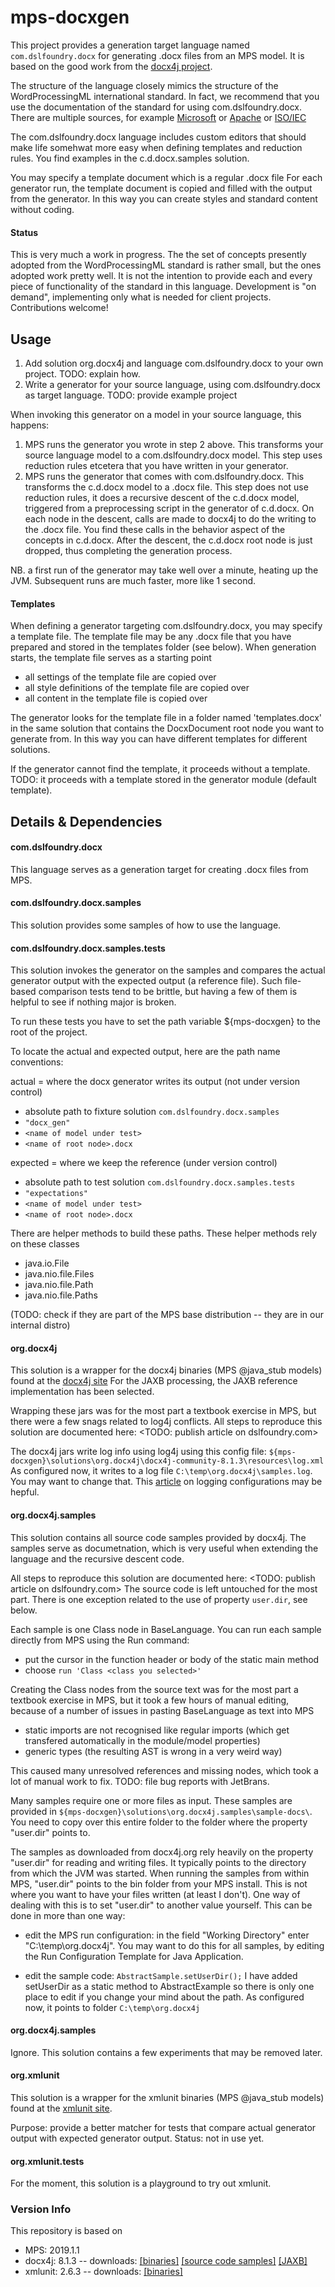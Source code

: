 # mps-docxgen

This project provides a generation target language named `com.dslfoundry.docx` for generating .docx files from an MPS model.
It is based on the good work from the [docx4j project](https://docx4java.org/).

The structure of the language closely mimics the structure of the WordProcessingML international standard.
In fact, we recommend that you use the documentation of the standard for using com.dslfoundry.docx.
There are multiple sources, for example
[Microsoft](https://docs.microsoft.com/en-us/office/open-xml/structure-of-a-wordprocessingml-document)
or [Apache](https://wiki.openoffice.org/wiki/OOXML/WordProcessingML)
or [ISO/IEC](https://www.iso.org/standard/71691.html)

The com.dslfoundry.docx language includes custom editors that should make life somehwat more easy
when defining templates and reduction rules.
You find examples in the c.d.docx.samples solution.

You may specify a template document which is a regular .docx file
For each generator run, the template document is copied and filled with the output from the generator.
In this way you can create styles and standard content without coding.

#### Status

This is very much a work in progress.
The the set of concepts presently adopted from the WordProcessingML standard is rather small,
but the ones adopted work pretty well.
It is not the intention to provide each and every piece of functionality of the standard in this language.
Development is "on demand", implementing only what is needed for client projects.
Contributions welcome!


## Usage

1. Add solution org.docx4j and language com.dslfoundry.docx to your own project.
   TODO: explain how.
2. Write a generator for your source language, using com.dslfoundry.docx as target language.
   TODO: provide example project

When invoking this generator on a model in your source language, this happens:
1. MPS runs the generator you wrote in step 2 above.
   This transforms your source language model to a com.dslfoundry.docx model.
   This step uses reduction rules etcetera that you have written in your generator.
2. MPS runs the generator that comes with com.dslfoundry.docx.
   This transforms the c.d.docx model to a .docx file.
   This step does not use reduction rules, it does a recursive descent of the c.d.docx model,
   triggered from a preprocessing script in the generator of c.d.docx.
   On each node in the descent, calls are made to docx4j to do the writing to the .docx file.
   You find these calls in the behavior aspect of the concepts in c.d.docx.
   After the descent, the c.d.docx root node is just dropped, thus completing the generation process.
   
NB. a first run of the generator may take well over a minute, heating up the JVM.
Subsequent runs are much faster, more like 1 second.

#### Templates

When defining a generator targeting com.dslfoundry.docx, you may specify a template file.
The template file may be any .docx file that you have prepared and stored in the templates folder (see below).
When generation starts, the template file serves as a starting point
- all settings of the template file are copied over
- all style definitions of the template file are copied over
- all content in the template file is copied over

The generator looks for the template file in a folder named 'templates.docx'
in the same solution that contains the DocxDocument root node you want to generate from.
In this way you can have different templates for different solutions.

If the generator cannot find the template, it proceeds without a template.
TODO: it proceeds with a template stored in the generator module (default template).


## Details & Dependencies

#### com.dslfoundry.docx

This language serves as a generation target for creating .docx files from MPS.

#### com.dslfoundry.docx.samples

This solution provides some samples of how to use the language.

#### com.dslfoundry.docx.samples.tests

This solution invokes the generator on the samples
and compares the actual generator output with the expected output (a reference file).
Such file-based comparison tests tend to be brittle, 
but having a few of them is helpful to see if nothing major is broken.

To run these tests you have to set the path variable ${mps-docxgen} to the root of the project.

To locate the actual and expected output, here are the path name conventions:

actual = where the docx generator writes its output (not under version control)
- absolute path to fixture solution `com.dslfoundry.docx.samples`
- `"docx_gen"`
- `<name of model under test>`
- `<name of root node>.docx`

expected = where we keep the reference (under version control)
- absolute path to test solution `com.dslfoundry.docx.samples.tests`
- `"expectations"`
- `<name of model under test>`
- `<name of root node>.docx`

There are helper methods to build these paths.
These helper methods rely on these classes
- java.io.File
- java.nio.file.Files
- java.nio.file.Path
- java.nio.file.Paths

(TODO: check if they are part of the MPS base distribution -- they are in our internal distro)

#### org.docx4j

This solution is a wrapper for the docx4j binaries (MPS @java_stub models)
found at the [docx4j site](https://www.docx4java.org/trac/docx4j)
For the JAXB processing, the JAXB reference implementation has been selected.

Wrapping these jars was for the most part a textbook exercise in MPS, 
but there were a few snags related to log4j conflicts.
All steps to reproduce this solution are documented here: <TODO: publish article on dslfoundry.com>

The docx4j jars write log info using log4j using this config file:
`${mps-docxgen}\solutions\org.docx4j\docx4j-community-8.1.3\resources\log.xml`
As configured now, it writes to a log file `C:\temp\org.docx4j\samples.log`.
You may want to change that.
This [article](http://dslfoundry.com/using-apache-chainsaw-to-view-the-mps-log/) on logging configurations may be hepful.

#### org.docx4j.samples

This solution contains all source code samples provided by docx4j.
The samples serve as documetnation,
which is very useful when extending the language and the recursive descent code.

All steps to reproduce this solution are documented here: <TODO: publish article on dslfoundry.com>
The source code is left untouched for the most part.
There is one exception related to the use of property `user.dir`, see below.

Each sample is one Class node in BaseLanguage.
You can run each sample directly from MPS using the Run command:
- put the cursor in the function header or body of the static main method
- choose `run 'Class <class you selected>'`

Creating the Class nodes from the source text was for the most part a textbook exercise in MPS,
but it took a few hours of manual editing, because of a number of issues in pasting BaseLanguage as text into MPS
- static imports are not recognised like regular imports
  (which get transfered automatically in the module/model properties)
- generic types (the resulting AST is wrong in a very weird way)

This caused many unresolved references and missing nodes, which took a lot of manual work to fix.
TODO: file bug reports with JetBrans.

Many samples require one or more files as input.
These samples are provided in
`${mps-docxgen}\solutions\org.docx4j.samples\sample-docs\`.
You need to copy over this entire folder
to the folder where the property "user.dir" points to.

The samples as downloaded from docx4j.org rely heavily on the property "user.dir"
for reading and writing files.
It typically points to the directory from which the JVM was started.
When running the samples from within MPS, "user.dir" points to the bin folder from your MPS install.
This is not where you want to have your files written (at least I don't).
One way of dealing with this is to set "user.dir" to another value yourself.
This can be done in more than one way:

- edit the MPS run configuration:
  in the field "Working Directory" enter "C:\temp\org.docx4j".
  You may want to do this for all samples, by editing the Run Configuration Template for Java Application.

- edit the sample code:
  `AbstractSample.setUserDir();`
  I have added setUserDir as a static method to AbstractExample
  so there is only one place to edit if you change your mind about the path.
  As configured now, it points to folder `C:\temp\org.docx4j`

#### org.docx4j.samples

Ignore.
This solution contains a few experiments that may be removed later.

#### org.xmlunit

This solution is a wrapper for the xmlunit binaries (MPS @java_stub models)
found at the [xmlunit site](https://www.xmlunit.org/).

Purpose: provide a better matcher for tests that compare actual generator output with expected generator output.
Status: not in use yet.

#### org.xmlunit.tests

For the moment, this solution is a playground to try out xmlunit.

### Version Info

This repository is based on
- MPS: 2019.1.1
- docx4j: 8.1.3 -- downloads:
  [[binaries]](https://docx4java.org/docx4j/archive/docx4j-8.1.3/docx4j-community-8.1.3.zip)
  [[source code samples]](https://docx4java.org/docx4j/archive/docx4j-8.1.3/docx4j-samples-docx4j-8.1.3.zip)
  [[JAXB]](https://docx4java.org/docx4j/archive/docx4j-8.1.3/docx4j-JAXB-ReferenceImpl-8.1.3.zip)
- xmlunit: 2.6.3 -- downloads:
  [[binaries]](https://github.com/xmlunit/xmlunit/releases/download/v2.6.3/xmlunit-2.6.3-bin.zip)
